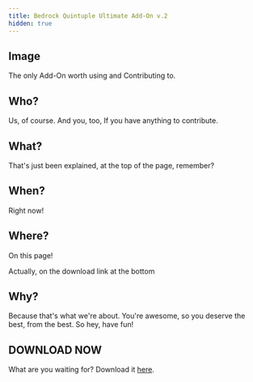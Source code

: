 ```yaml
---
title: Bedrock Quintuple Ultimate Add-On v.2
hidden: true
---
```


## Image

<WikiImage
	src="assets/april/fool-5.png"
/>

The only Add-On worth using and Contributing to.

## Who?

Us, of course. And you, too, If you have anything to contribute.

## What?

That's just been explained, at the top of the page, remember?

## When?

Right now!

## Where?

On this page!

Actually, on the download link at the bottom

## Why?

Because that's what we're about. You're awesome, so you deserve the best, from the best. So hey, have fun!

## DOWNLOAD NOW

What are you waiting for? Download it [here](https://wiki.bedrock.dev/assets/images/misc/rickroll.gif).
